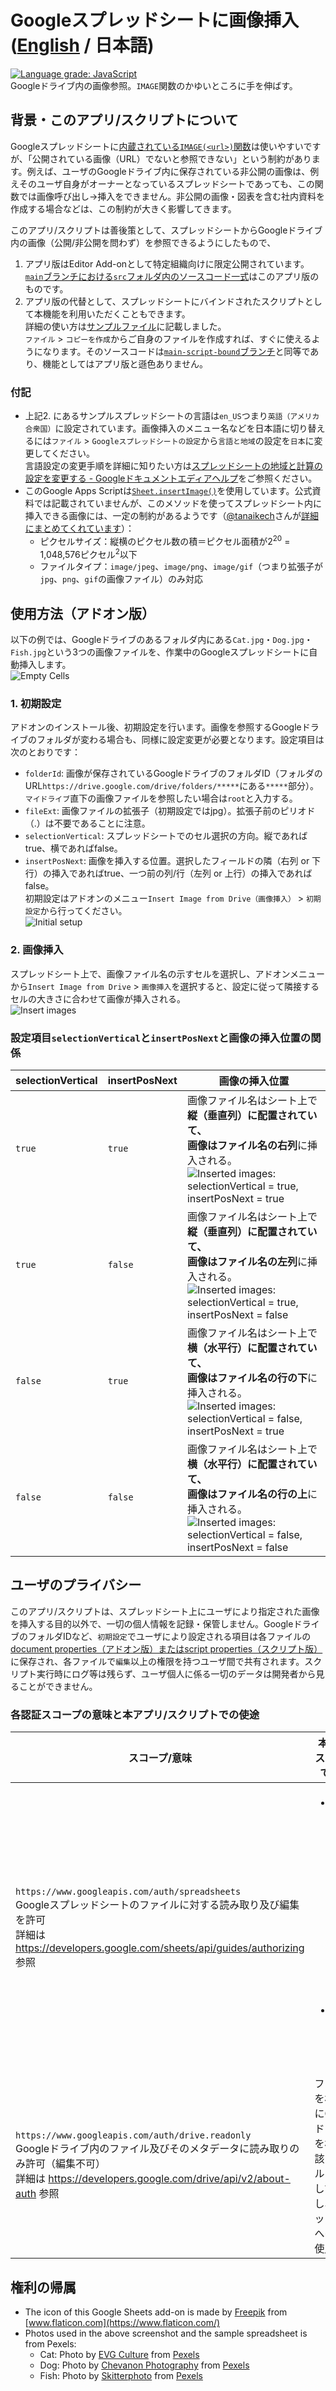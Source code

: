 # Googleスプレッドシートに画像挿入 ([English](https://github.com/ttsukagoshi/spreadsheet-bulk-import-images/blob/main/README.md) / 日本語)
[![Language grade: JavaScript](https://img.shields.io/lgtm/grade/javascript/g/ttsukagoshi/spreadsheet-bulk-import-images.svg?logo=lgtm&logoWidth=18)](https://lgtm.com/projects/g/ttsukagoshi/spreadsheet-bulk-import-images/context:javascript)  
Googleドライブ内の画像参照。`IMAGE`関数のかゆいところに手を伸ばす。
## 背景・このアプリ/スクリプトについて
Googleスプレッドシートに[内蔵されている`IMAGE(<url>)`関数](https://support.google.com/docs/answer/3093333?hl=ja)は使いやすいですが、「公開されている画像（URL）でないと参照できない」という制約があります。例えば、ユーザのGoogleドライブ内に保存されている非公開の画像は、例えそのユーザ自身がオーナーとなっているスプレッドシートであっても、この関数では画像呼び出し→挿入をできません。非公開の画像・図表を含む社内資料を作成する場合などは、この制約が大きく影響してきます。

このアプリ/スクリプトは善後策として、スプレッドシートからGoogleドライブ内の画像（公開/非公開を問わず）を参照できるようにしたもので、
1. アプリ版はEditor Add-onとして特定組織向けに限定公開されています。  
[`main`ブランチにおける`src`フォルダ内のソースコード一式](https://github.com/ttsukagoshi/spreadsheet-bulk-import-images/tree/main/src)はこのアプリ版のものです。  
2. アプリ版の代替として、スプレッドシートにバインドされたスクリプトとして本機能を利用いただくこともできます。  
詳細の使い方は[サンプルファイル](https://docs.google.com/spreadsheets/d/1Ck2GgMwbTUZeag5HWeG05ZS_j7IN935nqXfcunPZgC4/edit#gid=1434843200)に記載しました。  
`ファイル` > `コピーを作成`からご自身のファイルを作成すれば、すぐに使えるようになります。そのソースコードは[`main-script-bound`ブランチ](ttps://github.com/ttsukagoshi/spreadsheet-bulk-import-images/tree/main-script-bound)と同等であり、機能としてはアプリ版と遜色ありません。

### 付記
- 上記2. にあるサンプルスプレッドシートの言語は`en_US`つまり`英語（アメリカ合衆国）`に設定されています。画像挿入のメニュー名などを日本語に切り替えるには`ファイル` > `Googleスプレッドシートの設定`から`言語と地域`の設定を`日本`に変更してください。  
言語設定の変更手順を詳細に知りたい方は[スプレッドシートの地域と計算の設定を変更する - Googleドキュメントエディアヘルプ](https://support.google.com/docs/answer/58515?hl=ja)をご参照ください。
- このGoogle Apps Scriptは[`Sheet.insertImage()`](https://developers.google.com/apps-script/reference/spreadsheet/sheet#insertimageblobsource,-column,-row)を使用しています。公式資料では記載されていませんが、このメソッドを使ってスプレッドシート内に挿入できる画像には、一定の制約があるようです（[@tanaikech](https://github.com/tanaikech)さんが[詳細にまとめてくれています](https://gist.github.com/tanaikech/9414d22de2ff30216269ca7be4bce462)）：
  - ピクセルサイズ：縦横のピクセル数の積＝ピクセル面積が2<sup>20</sup> = 1,048,576ピクセル<sup>2</sup>以下
  - ファイルタイプ：`image/jpeg`、`image/png`、`image/gif`（つまり拡張子が`jpg`、`png`、`gif`の画像ファイル）のみ対応

## 使用方法（アドオン版）
以下の例では、Googleドライブのあるフォルダ内にある`Cat.jpg`・`Dog.jpg`・`Fish.jpg`という3つの画像ファイルを、作業中のGoogleスプレッドシートに自動挿入します。  
![Empty Cells](/src/images/readme/01_empty-cells.png)

### 1. 初期設定
アドオンのインストール後、初期設定を行います。画像を参照するGoogleドライブのフォルダが変わる場合も、同様に設定変更が必要となります。設定項目は次のとおりです：  
  - `folderId`: 画像が保存されているGoogleドライブのフォルダID（フォルダのURL`https://drive.google.com/drive/folders/*****`にある`*****`部分）。`マイドライブ`直下の画像ファイルを参照したい場合は`root`と入力する。
  - `fileExt`: 画像ファイルの拡張子（初期設定ではjpg）。拡張子前のピリオド（.）は不要であることに注意。
  - `selectionVertical`: スプレッドシートでのセル選択の方向。縦であればtrue、横であればfalse。
  - `insertPosNext`: 画像を挿入する位置。選択したフィールドの隣（右列 or 下行）の挿入であればtrue、一つ前の列/行（左列 or 上行）の挿入であればfalse。  
初期設定はアドオンのメニュー`Insert Image from Drive（画像挿入）` > `初期設定`から行ってください。  
![Initial setup](/src/images/readme/02_setup.png)

### 2. 画像挿入
スプレッドシート上で、画像ファイル名の示すセルを選択し、アドオンメニューから`Insert Image from Drive` > `画像挿入`を選択すると、設定に従って隣接するセルの大きさに合わせて画像が挿入される。  
![Insert images](/src/images/readme/03_insert-image.png)

### 設定項目`selectionVertical`と`insertPosNext`と画像の挿入位置の関係
| selectionVertical | insertPosNext | 画像の挿入位置 |
| --- | --- | --- |
| `true` | `true` | 画像ファイル名はシート上で**縦（垂直列）**に配置されていて、<br>画像はファイル名の**右列**に挿入される。<br>![Inserted images: selectionVertical = true, insertPosNext = true](/src/images/readme/04_images-inserted-tt.png) |
| `true` | `false` | 画像ファイル名はシート上で**縦（垂直列）**に配置されていて、<br>画像はファイル名の**左列**に挿入される。<br>![Inserted images: selectionVertical = true, insertPosNext = false](/src/images/readme/05_images-inserted-tf.png) |
| `false` | `true` | 画像ファイル名はシート上で**横（水平行）**に配置されていて、<br>画像はファイル名の行の**下**に挿入される。<br>![Inserted images: selectionVertical = false, insertPosNext = true](/src/images/readme/06_images-inserted-ft.png) |
| `false` | `false` | 画像ファイル名はシート上で**横（水平行）**に配置されていて、<br>画像はファイル名の行の**上**に挿入される。<br>![Inserted images: selectionVertical = false, insertPosNext = false](/src/images/readme/07_images-inserted-ff.png) |

## ユーザのプライバシー
このアプリ/スクリプトは、スプレッドシート上にユーザにより指定された画像を挿入する目的以外で、一切の個人情報を記録・保管しません。GoogleドライブのフォルダIDなど、`初期設定`でユーザにより設定される項目は各ファイルの[document properties（アドオン版）またはscript properties（スクリプト版）](https://developers.google.com/apps-script/guides/properties#comparison_of_property_stores)に保存され、各ファイルで`編集`以上の権限を持つユーザ間で共有されます。スクリプト実行時にログ等は残らず、ユーザ個人に係る一切のデータは開発者から見ることができません。

### 各認証スコープの意味と本アプリ/スクリプトでの使途
| スコープ/意味 | 本アプリ/スクリプトでの使途 |
| --- | --- |
| `https://www.googleapis.com/auth/spreadsheets`<br>Googleスプレッドシートのファイルに対する読み取り及び編集を許可<br>詳細は https://developers.google.com/sheets/api/guides/authorizing 参照 | <ul><li>セル内のテキストを読み取り、ファイル名として指定されたGoogleドライブ内の検索に使用。</li><li>シート内に画像を挿入。</li></ul> |
| `https://www.googleapis.com/auth/drive.readonly`<br>Googleドライブ内のファイル及びそのメタデータに読み取りのみ許可（編集不可）<br>詳細は https://developers.google.com/drive/api/v2/about-auth 参照 | ファイル名を検索キーにGoogleドライブ内を検索し、該当ファイルを[blob](https://developers.google.com/apps-script/reference/base/blob)として取得し、スプレッドシートへの挿入に使用。 |

## 権利の帰属
- The icon of this Google Sheets add-on is made by [Freepik](https://www.flaticon.com/authors/freepik) from [www.flaticon.com](https://www.flaticon.com/)
- Photos used in the above screenshot and the sample spreadsheet is from Pexels:
  - Cat: Photo by [EVG Culture](https://www.pexels.com/@evgphotos?utm_content=attributionCopyText&utm_medium=referral&utm_source=pexels) from [Pexels](https://www.pexels.com/photo/selective-focus-photography-of-orange-tabby-cat-1170986/?utm_content=attributionCopyText&utm_medium=referral&utm_source=pexels)
  - Dog: Photo by [Chevanon Photography](https://www.pexels.com/@chevanon?utm_content=attributionCopyText&utm_medium=referral&utm_source=pexels) from [Pexels](https://www.pexels.com/photo/two-yellow-labrador-retriever-puppies-1108099/?utm_content=attributionCopyText&utm_medium=referral&utm_source=pexels)
  - Fish: Photo by [Skitterphoto](https://www.pexels.com/@skitterphoto?utm_content=attributionCopyText&utm_medium=referral&utm_source=pexels) from [Pexels](https://www.pexels.com/photo/orange-and-white-fish-886210/?utm_content=attributionCopyText&utm_medium=referral&utm_source=pexels)